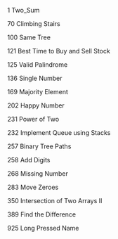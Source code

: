 
1 Two_Sum

70 Climbing Stairs

100 Same Tree

121 Best Time to Buy and Sell Stock

125 Valid Palindrome

136 Single Number

169 Majority Element

202 Happy Number

231 Power of Two

232 Implement Queue using Stacks

257 Binary Tree Paths

258 Add Digits

268 Missing Number

283 Move Zeroes

350 Intersection of Two Arrays II

389 Find the Difference

925 Long Pressed Name




